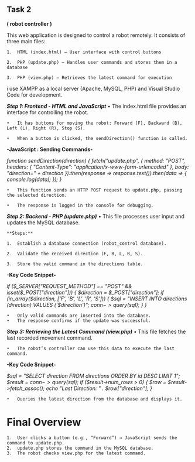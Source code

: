 ## Task 2
**( robot controller )**

This web application is designed to control a robot remotely. It consists of three main files:

	1.	HTML (index.html) – User interface with control buttons
 
	2.	PHP (update.php) – Handles user commands and stores them in a database
 
	3.	PHP (view.php) – Retrieves the latest command for execution
 
i use XAMPP as a local server (Apache, MySQL, PHP) and Visual Studio Code for development.

***Step 1: Frontend - HTML and JavaScript***
	•	The index.html file provides an interface for controlling the robot.
 
	•	It has buttons for moving the robot: Forward (F), Backward (B), Left (L), Right (R), Stop (S).
 
	•	When a button is clicked, the sendDirection() function is called.

**-JavaScript : Sending Commands-**

*function sendDirection(direction) {
    fetch("update.php", {
        method: "POST",
        headers: { "Content-Type": "application/x-www-form-urlencoded" },
        body: "direction=" + direction
    }).then(response => response.text()).then(data => {
        console.log(data);
    });
}*

	•	This function sends an HTTP POST request to update.php, passing the selected direction.
 
	•	The response is logged in the console for debugging.

***Step 2: Backend - PHP (update.php)***
	•	This file processes user input and updates the MySQL database.
 
	**Steps:**
 
	1.	Establish a database connection (robot_control database).
 
	2.	Validate the received direction (F, B, L, R, S).
 
	3.	Store the valid command in the directions table.

**-Key Code Snippet-**

*if ($_SERVER["REQUEST_METHOD"] == "POST" && isset($_POST["direction"])) {
    $direction = $_POST["direction"];
    if (in_array($direction, ['F', 'B', 'L', 'R', 'S'])) {
        $sql = "INSERT INTO directions (direction) VALUES ('$direction')";
        $conn->query($sql);
    }
}*

	•	Only valid commands are inserted into the database.
	•	The response confirms if the update was successful.

***Step 3: Retrieving the Latest Command (view.php)***
	•	This file fetches the last recorded movement command.
 
	•	The robot’s controller can use this data to execute the last command.

**-Key Code Snippet-**

*$sql = "SELECT direction FROM directions ORDER BY id DESC LIMIT 1";
$result = $conn->query($sql);
if ($result->num_rows > 0) {
    $row = $result->fetch_assoc();
    echo "Last Direction: " . $row["direction"];
}*

	•	Queries the latest direction from the database and displays it.

# Final Overview
	1.	User clicks a button (e.g., “Forward”) → JavaScript sends the command to update.php.
	2.	update.php stores the command in the MySQL database.
	3.	The robot checks view.php for the latest command.

